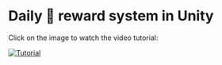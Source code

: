 # Daily 🎁 reward system in Unity

Click on the image to watch the video tutorial:

[![Tutorial](https://img.youtube.com/vi/9Zt07OSb0YQ/0.jpg)](https://www.youtube.com/watch?v=9Zt07OSb0YQ)
